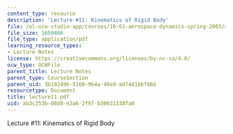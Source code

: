 ```yaml
---
content_type: resource
description: 'Lecture #11: Kinematics of Rigid Body'
file: /ol-ocw-studio-app/courses/16-61-aerospace-dynamics-spring-2003/ab3c253b08d0e2a62f97b30031338fa0_lecture11.pdf
file_size: 1659466
file_type: application/pdf
learning_resource_types:
- Lecture Notes
license: https://creativecommons.org/licenses/by-nc-sa/4.0/
ocw_type: OCWFile
parent_title: Lecture Notes
parent_type: CourseSection
parent_uid: 3b192496-5160-9b4a-40a9-ad74d1bbf866
resourcetype: Document
title: lecture11.pdf
uid: ab3c253b-08d0-e2a6-2f97-b30031338fa0
---
```

Lecture #11: Kinematics of Rigid Body